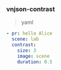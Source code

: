 ### vnjson-contrast


>yaml
```yaml
- pr: hello Alice
  scene: lab
  contrast: 
	size: 3
	image: scene
	duration: 0.5

```